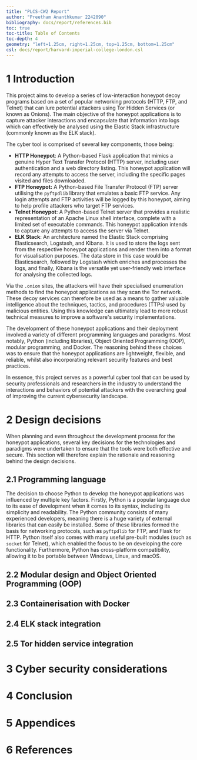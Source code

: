 ```yaml
---
title: "PLCS-CW2 Report"
author: "Preetham Ananthkumar 2242090"
bibliography: docs/report/references.bib
toc: true
toc-title: Table of Contents
toc-depth: 4
geometry: "left=1.25cm, right=1.25cm, top=1.25cm, bottom=1.25cm"
csl: docs/report/harvard-imperial-college-london.csl
---
```


# 1 Introduction

<!-- 325 words -->

This project aims to develop a series of low-interaction honeypot decoy programs based on a set of popular networking protocols (HTTP, FTP, and Telnet) that can lure potential attackers using Tor Hidden Services (or known as Onions). The main objective of the honeypot applications is to capture attacker interactions and encapsulate that information into logs which can effectively be analysed using the Elastic Stack infrastructure (commonly known as the ELK stack).

The cyber tool is comprised of several key components, those being:

- **HTTP Honeypot**: A Python-based Flask application that mimics a genuine Hyper Text Transfer Protocol (HTTP) server, including user authentication and a web directory listing. This honeypot application will record any attempts to access the server, including the specific pages visited and files downloaded.
- **FTP Honeypot:** A Python-based File Transfer Protocol (FTP) server utilising the `pyftpdlib` library that emulates a basic FTP service. Any login attempts and FTP activities will be logged by this honeypot, aiming to help profile attackers who target FTP services.
- **Telnet Honeypot**: A Python-based Telnet server that provides a realistic representation of an Apache Linux shell interface, complete with a limited set of executable commands. This honeypot application intends to capture any attempts to access the server via Telnet.
- **ELK Stack**: An architecture named the Elastic Stack comprising Elasticsearch, Logstash, and Kibana. It is used to store the logs sent from the respective honeypot applications and render them into a format for visualisation purposes. The data store in this case would be Elasticsearch, followed by Logstash which enriches and processes the logs, and finally, Kibana is the versatile yet user-friendly web interface for analysing the collected logs.

Via the `.onion` sites, the attackers will have their specialised enumeration methods to find the honeypot applications as they scan the Tor network. These decoy services can therefore be used as a means to gather valuable intelligence about the techniques, tactics, and procedures (TTPs) used by malicious entities. Using this knowledge can ultimately lead to more robust technical measures to improve a software's security implementations.

The development of these honeypot applications and their deployment involved a variety of different programming languages and paradigms. Most notably, Python (including libraries), Object Oriented Programming (OOP), modular programming, and Docker. The reasoning behind these choices was to ensure that the honeypot applications are lightweight, flexible, and reliable, whilst also incorporating relevant security features and best practices.

In essence, this project serves as a powerful cyber tool that can be used by security professionals and researchers in the industry to understand the interactions and behaviors of potential attackers with the overarching goal of improving the current cybersecurity landscape.

# 2 Design decisions

<!-- 575 words -->

When planning and even throughout the development process for the honeypot applications, several key decisions for the technologies and paradigms were undertaken to ensure that the tools were both effective and secure. This section will therefore explain the rationale and reasoning behind the design decisions.

## 2.1 Programming language

<!-- 115 words -->

The decision to choose Python to develop the honeypot applications was influenced by multiple key factors. Firstly, Python is a popular language due to its ease of development when it comes to its syntax, including its simplicity and readability. The Python community consists of many experienced developers, meaning there is a huge variety of external libraries that can easily be installed. Some of these libraries formed the basis for networking protocols, such as `pyftpdlib` for FTP, and Flask for HTTP. Python itself also comes with many useful pre-built modules (such as `socket` for Telnet), which enabled the focus to be on developing the core functionality. Furthermore, Python has cross-platform compatibility, allowing it to be portable between Windows, Linux, and macOS.

## 2.2 Modular design and Object Oriented Programming (OOP)

<!-- 115 words -->

## 2.3 Containerisation with Docker

<!-- 115 words -->

## 2.4 ELK stack integration

<!-- 115 words -->

## 2.5 Tor hidden service integration

<!-- 115 words -->

# 3 Cyber security considerations

<!-- 575 words -->

# 4 Conclusion

<!-- 175 words -->

# 5 Appendices

# 6 References
